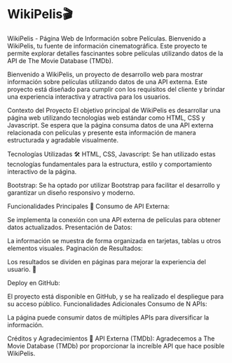 # WikiPelis🎬
WikiPelis - Página Web de Información sobre Películas.
Bienvenido a WikiPelis, tu fuente de información cinematográfica. Este proyecto te permite explorar detalles fascinantes sobre películas utilizando datos de la API de The Movie Database (TMDb).

Bienvenido a WikiPelis, un proyecto de desarrollo web para mostrar información sobre películas utilizando datos de una API externa. Este proyecto está diseñado para cumplir con los requisitos del cliente y brindar una experiencia interactiva y atractiva para los usuarios.

Contexto del Proyecto
El objetivo principal de WikiPelis es desarrollar una página web utilizando tecnologías web estándar como HTML, CSS y Javascript. Se espera que la página consuma datos de una API externa relacionada con películas y presente esta información de manera estructurada y agradable visualmente.

Tecnologías Utilizadas 🛠️
HTML, CSS, Javascript: Se han utilizado estas tecnologías fundamentales para la estructura, estilo y comportamiento interactivo de la página.

Bootstrap: Se ha optado por utilizar Bootstrap para facilitar el desarrollo y garantizar un diseño responsivo y moderno.

Funcionalidades Principales 🚀
Consumo de API Externa:

Se implementa la conexión con una API externa de películas para obtener datos actualizados.
Presentación de Datos:

La información se muestra de forma organizada en tarjetas, tablas u otros elementos visuales.
Paginación de Resultados:

Los resultados se dividen en páginas para mejorar la experiencia del usuario. 🌟

Deploy en GitHub:

El proyecto está disponible en GitHub, y se ha realizado el despliegue para su acceso público.
Funcionalidades Adicionales
Consumo de N APIs:

La página puede consumir datos de múltiples APIs para diversificar la información.


Créditos y Agradecimientos 🙏
API Externa (TMDb): Agradecemos a The Movie Database (TMDb) por proporcionar la increíble API que hace posible WikiPelis.


